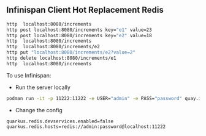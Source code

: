 ## Infinispan Client Hot Replacement Redis

```bash
http  localhost:8080/increments
http post localhost:8080/increments key="e1" value=23
http post localhost:8080/increments key="e2" value=18
http  localhost:8080/increments
http  localhost:8080/increments/e2
http put "localhost:8080/increments/e2?value=2"
http delete localhost:8080/increments/e1
http  localhost:8080/increments
```

To use Infinispan:

* Run the server locally

```bash
podman run -it -p 11222:11222 -e USER="admin" -e PASS="password" quay.io/infinispan-test/server:main  
```
* Change the config

```properties
quarkus.redis.devservices.enabled=false
quarkus.redis.hosts=redis://admin:password@localhost:11222
```
